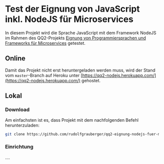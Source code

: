 # Test der Eignung von JavaScript inkl. NodeJS für Microservices
In diesem Projekt wird die Sprache JavaScript mit dem Framework NodeJS im Rahmen des QQ2-Projekts [Eignung von Programmiersprachen und Frameworks für Microservices](https://blogs.gm.fh-koeln.de/bente/2018/09/24/qq2-projekt-eignung-von-programmiersprachen-und-frameworks-fuer-microservices/) getestet.

## Online
Damit das Projekt nicht erst heruntergeladen werden muss, wird der Stand vom ```master```-Branch auf Heroku unter [https://qq2-nodejs.herokuapp.com/](https://qq2-nodejs.herokuapp.com/) gehostet.

## Lokal
### Download

Am einfachsten ist es, dass Projekt mit dem nachfolgenden Befehl herunterzuladen:

```sh
git clone https://github.com/rudolfgrauberger/qq2-eignung-nodejs-fuer-microservice.git
```

### Einrichtung
....